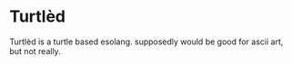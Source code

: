 # Turtlèd
Turtlèd is a turtle based esolang. supposedly would be good for ascii art, but not really.
